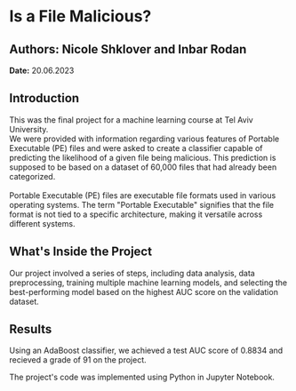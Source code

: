 # Is a File Malicious?

## Authors: Nicole Shklover and Inbar Rodan

**Date:** 20.06.2023

## Introduction

This was the final project for a machine learning course at Tel Aviv University. <br>
We were provided with information regarding various features of Portable Executable (PE) files and were asked to create a classifier capable of predicting the likelihood of a given file being malicious. This prediction is supposed to be based on a dataset of 60,000 files that had already been categorized.<br><br>
Portable Executable (PE) files are executable file formats used in various operating systems. The term "Portable Executable" signifies that the file format is not tied to a specific architecture, making it versatile across different systems.<br>

## What's Inside the Project

Our project involved a series of steps, including data analysis, data preprocessing, training multiple machine learning models, and selecting the best-performing model based on the highest AUC score on the validation dataset.

## Results

Using an AdaBoost classifier, we achieved a test AUC score of 0.8834 and recieved a grade of 91 on the project.

The project's code was implemented using Python in Jupyter Notebook.


